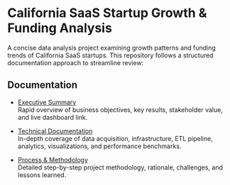 # California SaaS Startup Growth & Funding Analysis

A concise data analysis project examining growth patterns and funding trends of California SaaS startups. This repository follows a structured documentation approach to streamline review:

## Documentation

- [Executive Summary](executive-summary.md)  
  Rapid overview of business objectives, key results, stakeholder value, and live dashboard link.

- [Technical Documentation](technical-documentation.md)  
  In-depth coverage of data acquisition, infrastructure, ETL pipeline, analytics, visualizations, and performance benchmarks.

- [Process & Methodology](process.md)  
  Detailed step-by-step project methodology, rationale, challenges, and lessons learned.
